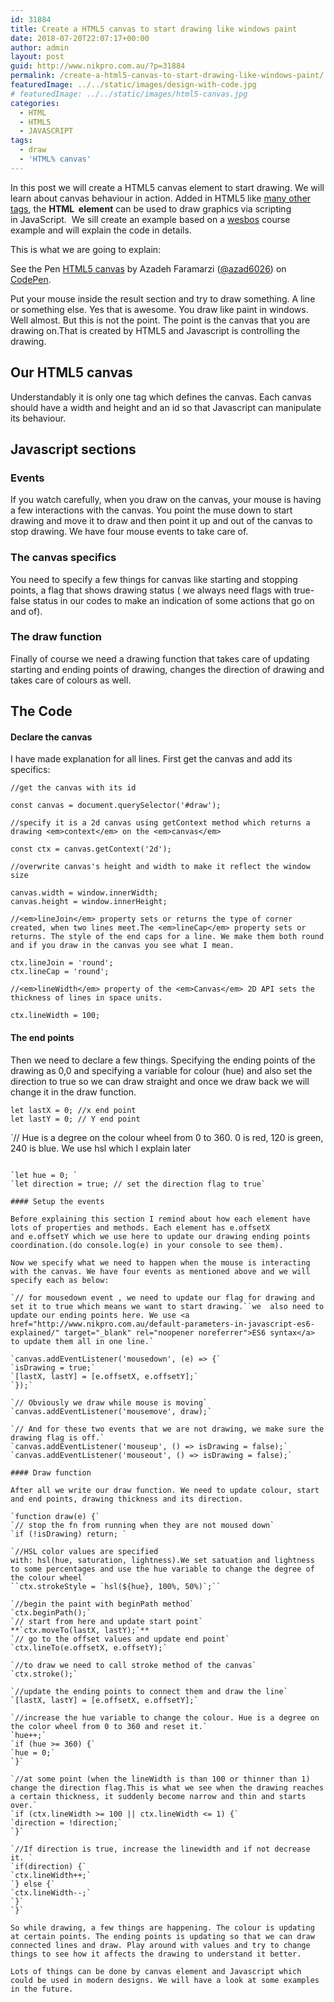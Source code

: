 ```yaml
---
id: 31884
title: Create a HTML5 canvas to start drawing like windows paint
date: 2018-07-20T22:07:17+00:00
author: admin
layout: post
guid: http://www.nikpro.com.au/?p=31884
permalink: /create-a-html5-canvas-to-start-drawing-like-windows-paint/
featuredImage: ../../static/images/design-with-code.jpg
# featuredImage: ../../static/images/html5-canvas.jpg
categories:
  - HTML
  - HTML5
  - JAVASCRIPT
tags:
  - draw
  - 'HTML% canvas'
---
```

In this post we will create a HTML5 canvas element to start drawing. We will learn about canvas behaviour in action. Added in HTML5 like [many other tags](http://www.nikpro.com.au/html5-semantic-tags-and-where-to-use-them/), the **HTML <a style="text-decoration: none; color: #3f87a6; margin: 0px; padding: 0px; border: 0px;" title="Use the HTML <canvas> element with either the canvas scripting API or the WebGL API to draw graphics and animations." href="https://developer.mozilla.org/en-US/docs/Web/HTML/Element/canvas"><canvas></a> element** can be used to draw graphics via scripting in JavaScript.  We sill create an example based on a <a href="http://www.wesbos.com" target="_blank" rel="noopener noreferrer">wesbos</a> course example and will explain the code in details. 

This is what we are going to explain:

<p class="codepen" data-height="400" data-theme-id="0" data-slug-hash="qyqwNd" data-default-tab="js,result" data-user="azad6026" data-embed-version="2" data-pen-title="HTML5 canvas">
  See the Pen <a href="https://codepen.io/azad6026/pen/qyqwNd/">HTML5 canvas</a> by Azadeh Faramarzi (<a href="https://codepen.io/azad6026">@azad6026</a>) on <a href="https://codepen.io">CodePen</a>.
</p>



Put your mouse inside the result section and try to draw something. A line or something else. Yes that is awesome. You draw like paint in windows. Well almost. But this is not the point. The point is the canvas that you are drawing on.That is created by HTML5 and Javascript is controlling the drawing.

## Our HTML5 canvas

Understandably it is only one tag which defines the canvas. Each canvas should have a width and height and an id so that Javascript can manipulate its behaviour.

## Javascript sections

### Events

If you watch carefully, when you draw on the canvas, your mouse is having a few interactions with the canvas. You point the muse down to start drawing and move it to draw and then point it up and out of the canvas to stop drawing. We have four mouse events to take care of.

### The canvas specifics

You need to specify a few things for canvas like starting and stopping points, a flag that shows drawing status ( we always need flags with true-false status in our codes to make an indication of some actions that go on and of).

### The draw function

Finally of course we need a drawing function that takes care of updating starting and ending points of drawing, changes the direction of drawing and takes care of colours as well.

## The Code

#### Declare the canvas

I have made explanation for all lines. First get the canvas and add its specifics:

`//get the canvas with its id`

`const canvas = document.querySelector('#draw');`

`//specify it is a 2d canvas using getContext method which returns a drawing <em>context</em> on the <em>canvas</em>`

`const ctx = canvas.getContext('2d');`

`//overwrite canvas's height and width to make it reflect the window size`

`canvas.width = window.innerWidth;`  
`canvas.height = window.innerHeight;`

`//<em>lineJoin</em> property sets or returns the type of corner created, when two lines meet.The <em>lineCap</em> property sets or returns. The style of the end caps for a line. We make them both round and if you draw in the canvas you see what I mean.`

`ctx.lineJoin = 'round';`  
`ctx.lineCap = 'round';`

`//<em>lineWidth</em> property of the <em>Canvas</em> 2D API sets the thickness of lines in space units. `

`ctx.lineWidth = 100;`

#### The end points

Then we need to declare a few things. Specifying the ending points of the drawing as 0,0 and specifying a variable for colour (hue) and also set the direction to true so we can draw straight and once we draw back we will change it in the draw function.

`let lastX = 0; //x end point`  
`let lastY = 0; // Y end point`

`// Hue is a degree on the colour wheel from 0 to 360. 0 is red, 120 is green, 240 is blue. We use hsl which I explain later
```
  
`let hue = 0; `  
`let direction = true; // set the direction flag to true`

#### Setup the events

Before explaining this section I remind about how each element have lots of properties and methods. Each element has e.offsetX and e.offsetY which we use here to update our drawing ending points coordination.(do console.log(e) in your console to see them).

Now we specify what we need to happen when the mouse is interacting with the canvas. We have four events as mentioned above and we will specify each as below:

`// for mousedown event , we need to update our flag for drawing and set it to true which means we want to start drawing.``we  also need to update our ending points here. We use <a href="http://www.nikpro.com.au/default-parameters-in-javascript-es6-explained/" target="_blank" rel="noopener noreferrer">ES6 syntax</a> to update them all in one line.`

`canvas.addEventListener('mousedown', (e) => {`  
`isDrawing = true;`  
`[lastX, lastY] = [e.offsetX, e.offsetY];`  
`});`

`// Obviously we draw while mouse is moving`  
`canvas.addEventListener('mousemove', draw);`

`// And for these two events that we are not drawing, we make sure the drawing flag is off.`  
`canvas.addEventListener('mouseup', () => isDrawing = false);`  
`canvas.addEventListener('mouseout', () => isDrawing = false);`

#### Draw function

After all we write our draw function. We need to update colour, start and end points, drawing thickness and its direction.

`function draw(e) {`  
`// stop the fn from running when they are not moused down`  
`if (!isDrawing) return; `

`//HSL color values are specified with: hsl(hue, saturation, lightness).We set satuation and lightness to some percentages and use the hue variable to change the degree of the colour wheel`  
``ctx.strokeStyle = `hsl(${hue}, 100%, 50%)`;``

`//begin the paint with beginPath method`  
`ctx.beginPath();`  
`// start from here and update start point`  
**`ctx.moveTo(lastX, lastY);`**  
`// go to the offset values and update end point`  
`ctx.lineTo(e.offsetX, e.offsetY);`

`//to draw we need to call stroke method of the canvas`  
`ctx.stroke();`

`//update the ending points to connect them and draw the line`  
`[lastX, lastY] = [e.offsetX, e.offsetY];`

`//increase the hue variable to change the colour. Hue is a degree on the color wheel from 0 to 360 and reset it.`  
`hue++;`  
`if (hue >= 360) {`  
`hue = 0;`  
`}`

`//at some point (when the lineWidth is than 100 or thinner than 1) change the direction flag.This is what we see when the drawing reaches a certain thickness, it suddenly become narrow and thin and starts over.`  
`if (ctx.lineWidth >= 100 || ctx.lineWidth <= 1) {`  
`direction = !direction;`  
`}`

`//If direction is true, increase the linewidth and if not decrease it. `  
`if(direction) {`  
`ctx.lineWidth++;`  
`} else {`  
`ctx.lineWidth--;`  
`}`  
`}`

So while drawing, a few things are happening. The colour is updating at certain points. The ending points is updating so that we can draw connected lines and draw. Play around with values and try to change things to see how it affects the drawing to understand it better.

Lots of things can be done by canvas element and Javascript which could be used in modern designs. We will have a look at some examples in the future.